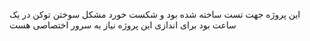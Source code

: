این پروژه جهت تست ساخته شده بود و شکست خورد
مشکل سوختن توکن در یک ساعت بود
برای اندازی این پروژه نیاز به سرور اختصاصی هست 